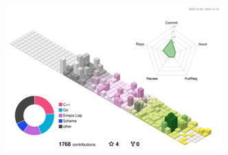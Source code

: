 <!--![](./profile-3d-contrib/profile-south-season-animate.svg)-->
<p align="center" >
	<picture>
	  <source media="(prefers-color-scheme: dark)"  srcset="https://raw.githubusercontent.com/graceemlin/graceemlin/output-3d-contrib/night.svg" />
	  <source media="(prefers-color-scheme: light)" srcset="https://raw.githubusercontent.com/graceemlin/graceemlin/output-3d-contrib/day.svg" />
	  <img alt="github profile contributions chart"    src="https://raw.githubusercontent.com/graceemlin/graceemlin/output-3d-contrib/day.svg" />
	</picture>
</p>

